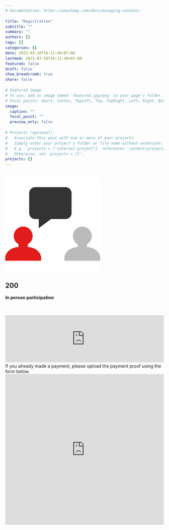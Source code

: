 ```yaml
---
# Documentation: https://wowchemy.com/docs/managing-content/

title: "Registration"
subtitle: ""
summary: ""
authors: []
tags: []
categories: []
date: 2023-03-10T16:11:49+07:00
lastmod: 2023-03-10T16:11:49+07:00
featured: false
draft: false
show_breadcrumb: true
share: false

# Featured image
# To use, add an image named `featured.jpg/png` to your page's folder.
# Focal points: Smart, Center, TopLeft, Top, TopRight, Left, Right, BottomLeft, Bottom, BottomRight.
image:
  caption: ""
  focal_point: ""
  preview_only: false

# Projects (optional).
#   Associate this post with one or more of your projects.
#   Simply enter your project's folder or file name without extension.
#   E.g. `projects = ["internal-project"]` references `content/project/deep-learning/index.md`.
#   Otherwise, set `projects = []`.
projects: []
---
```

<body>
<div class="container" style="margin-bottom:3rem;">
  <div class="row d-flex justify-content-center">
    <div class="col-6 col-md-3">
      <div class="card text-center">
          <img src="img/in-person.svg" class="card-img-top" alt="..." style="width:60%; margin-top:1rem; margin-bottom:0; ">
          <div class="card-body">
            <h2 class="card-title text-primary"><i class="fas fa-euro-sign"></i> 200</h2>
            <p><b>In person participation</b></p>
          </div>
      </div>
    </div>
    <!-- <div class="col-6 col-md-3">
      <div class="card text-center">
          <img src="img/online.svg" class="card-img-top" alt="..." style="width:60%; margin-top:1rem; margin-bottom:0; ">
          <div class="card-body">
            <h2 class="card-title text-primary"><i class="fas fa-euro-sign"></i> 110</h2>
            <p><b>Online participation</b></p>
          </div>
      </div>
    </div> -->
  </div>
</div>

<div class="container">
  <iframe src="https://script.google.com/macros/s/AKfycbz4P8Itknx7AsJK3SM6ClwDJgwBlWm47OMv63iXXPkeFjoa9U2ZBqqA4hhr3WXRYw8M/exec" frameborder="0" width="100%" id="iframe_1" ></iframe>
</div>

<div class="container">
  <div class="alert alert-info">
    If you already made a payment, please upload the payment proof using the form below.
  </div>

  <iframe src="https://script.google.com/macros/s/AKfycbw1YTxWIfq9f17EicPTnNHZ5dKOoDQKvfOmJR5w8HYlC3h0X3RHbsMY0Em_WPoHJ0Ad/exec" frameborder="0" width="100%" height=480px id="iframe_2" ></iframe>
</div>

<script src="/js/iframeResizer.js"></script>
<script>
  window.addEventListener(
  'message',
  (event) => {
    if (event.data === 'gasFrame') {
      window.gasFrame = event.source;
      iFrameResize({
        log: false,
        checkOrigin: false
      }, '#iframe_1');
    }
  },
  false
);

</script>
</body>